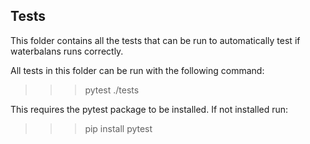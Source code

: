 Tests
-----

This folder contains all the tests that can be run to automatically test if
waterbalans runs correctly.

All tests in this folder can be run with the following command:
>>> pytest ./tests

This requires the pytest package to be installed. If not installed run:
>>> pip install pytest
